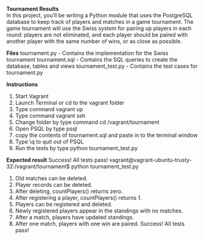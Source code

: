 <B>Tournament Results</B>
<br>In this project, you’ll be writing a Python module that uses the PostgreSQL database to keep track of players and matches in a game tournament. The game tournament will use the Swiss system for pairing up players in each round: players are not eliminated, and each player should be paired with another player with the same number of wins, or as close as possible.

<B>Files</B>
tournament.py - Contains the implementation for the Swiss tournament
tournament.sql - Contains the SQL queries to create the database, tables and views
tournament_test.py - Contains the test cases for tournament.py

<B>Instructions</B>
1. Start Vagrant
2. Launch Terminal or cd to the vagrant folder
3. Type command vagrant up
4. Type command vagrant ssh
5. Change folder by type command cd /vagrant/tournament
6. Open PSQL by type psql
7. copy the contents of tournament.sql and paste in to the terminal window
8. Type \q to quit out of PSQL
9. Run the tests by type python tournament_test.py

<B>Expected result</B>
Success! All tests pass!
vagrant@vagrant-ubuntu-trusty-32:/vagrant/tournament$ python tournament_test.py
1. Old matches can be deleted.
2. Player records can be deleted.
3. After deleting, countPlayers() returns zero.
4. After registering a player, countPlayers() returns 1.
5. Players can be registered and deleted.
6. Newly registered players appear in the standings with no matches.
7. After a match, players have updated standings.
8. After one match, players with one win are paired.
Success! All tests pass!
